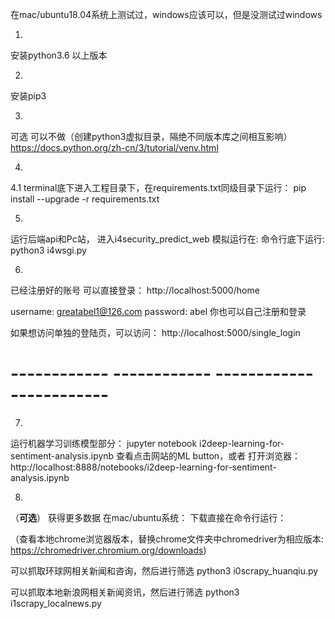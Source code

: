 在mac/ubuntu18.04系统上测试过，windows应该可以，但是没测试过windows

1.
安装python3.6 以上版本

2. 
安装pip3 

3.
可选  可以不做（创建python3虚拟目录，隔绝不同版本库之间相互影响）
https://docs.python.org/zh-cn/3/tutorial/venv.html

4.
4.1
terminal底下进入工程目录下，在requirements.txt同级目录下运行：
pip install --upgrade -r requirements.txt

5.
运行后端api和Pc站，
进入i4security_predict_web
模拟运行在:
命令行底下运行: python3 i4wsgi.py


6.
已经注册好的账号 可以直接登录：
http://localhost:5000/home

username: greatabel1@126.com 
password: abel
你也可以自己注册和登录

如果想访问单独的登陆页，可以访问：
http://localhost:5000/single_login

# ------------ ------------ ------------ ------------ 

7.

运行机器学习训练模型部分：
jupyter notebook i2deep-learning-for-sentiment-analysis.ipynb
查看点击网站的ML button，或者
打开浏览器：http://localhost:8888/notebooks/i2deep-learning-for-sentiment-analysis.ipynb

8.
（********可选********）
获得更多数据
在mac/ubuntu系统：
下载直接在命令行运行：

（查看本地chrome浏览器版本，替换chrome文件夹中chromedriver为相应版本:
https://chromedriver.chromium.org/downloads)

可以抓取环球网相关新闻和咨询，然后进行筛选
python3  i0scrapy_huanqiu.py


可以抓取本地新浪网相关新闻资讯，然后进行筛选
python3  i1scrapy_localnews.py

